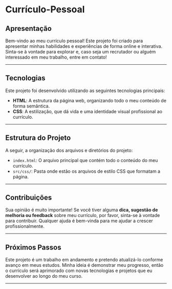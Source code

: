 # Currículo-Pessoal

## Apresentação

Bem-vindo ao meu currículo pessoal! Este projeto foi criado para apresentar minhas habilidades e experiências de forma online e interativa. Sinta-se à vontade para explorar e, caso seja um recrutador ou alguém interessado em meu trabalho, entre em contato!

---

## Tecnologias

Este projeto foi desenvolvido utilizando as seguintes tecnologias principais:

* **HTML**: A estrutura da página web, organizando todo o meu conteúdo de forma semântica.
* **CSS**: A estilização, que dá vida e uma identidade visual profissional ao currículo.

---

## Estrutura do Projeto

A seguir, a organização dos arquivos e diretórios do projeto:

* `index.html`: O arquivo principal que contém todo o conteúdo do meu currículo.
* `src/css/`: Pasta onde estão os arquivos de estilo CSS que formatam a página.

---

## Contribuições

Sua opinião é muito importante! Se você tiver alguma **dica, sugestão de melhoria ou feedback** sobre meu currículo, por favor, sinta-se à vontade para contribuir. Qualquer ajuda é bem-vinda para me ajudar a crescer profissionalmente.

---

## Próximos Passos

Este projeto é um trabalho em andamento e pretendo atualizá-lo conforme avanço em meus estudos. Minha ideia é demonstrar meu progresso, então o currículo será aprimorado com novas tecnologias e projetos que eu desenvolver ao longo do meu curso.

---
